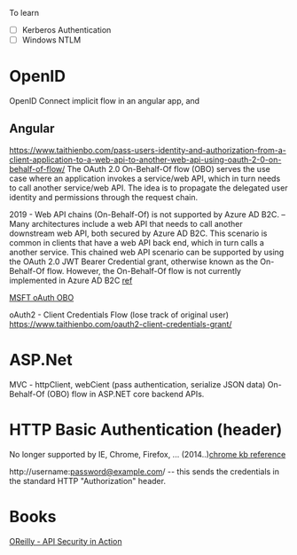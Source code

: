 
To learn
- [ ] Kerberos Authentication
- [ ] Windows NTLM

# OpenID
OpenID Connect implicit flow in an angular app, and

## Angular

https://www.taithienbo.com/pass-users-identity-and-authorization-from-a-client-application-to-a-web-api-to-another-web-api-using-oauth-2-0-on-behalf-of-flow/
The OAuth 2.0 On-Behalf-Of flow (OBO) serves the use case where an application invokes a service/web API, which in turn needs to call another service/web API. The idea is to propagate the delegated user identity and permissions through the request chain.

2019 - Web API chains (On-Behalf-Of) is not supported by Azure AD B2C. – Many architectures include a web API that needs to call another downstream web API, both secured by Azure AD B2C. This scenario is common in clients that have a web API back end, which in turn calls a another service. This chained web API scenario can be supported by using the OAuth 2.0 JWT Bearer Credential grant, otherwise known as the On-Behalf-Of flow. However, the On-Behalf-Of flow is not currently implemented in Azure AD B2C [ref](https://www.taithienbo.com/pass-users-identity-and-authorization-from-a-client-application-to-a-web-api-to-another-web-api-using-oauth-2-0-on-behalf-of-flow/)

[MSFT oAuth OBO](https://docs.microsoft.com/en-us/azure/active-directory/develop/v2-oauth2-on-behalf-of-flow#example)


oAuth2 - Client Credentials Flow (lose track of original user)
https://www.taithienbo.com/oauth2-client-credentials-grant/



# ASP.Net
 MVC - httpClient, webCient (pass authentication, serialize JSON data)
 On-Behalf-Of (OBO) flow in ASP.NET core backend APIs.

# HTTP Basic Authentication (header)

No longer supported by IE, Chrome, Firefox, ... (2014..)[chrome kb reference](https://bugs.chromium.org/p/chromium/issues/detail?id=123150)

 http://username:password@example.com/ -- this sends the credentials in the standard HTTP "Authorization" header.


 # Books
 [OReilly - API Security in Action](https://www.oreilly.com/library/view/api-security-in/9781617296024/)


 
